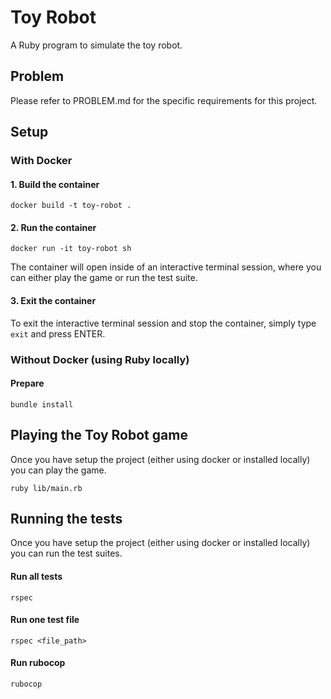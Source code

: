 # Toy Robot
A Ruby program to simulate the toy robot.

## Problem
Please refer to PROBLEM.md for the specific requirements for this project.

## Setup

### With Docker

#### 1. Build the container
```
docker build -t toy-robot .
```

#### 2. Run the container
```
docker run -it toy-robot sh
```

The container will open inside of an interactive terminal session, where you can either play the game or run the test suite.

#### 3. Exit the container
To exit the interactive terminal session and stop the container, simply type `exit` and press ENTER.

### Without Docker (using Ruby locally)

#### Prepare
```
bundle install
```

## Playing the Toy Robot game
Once you have setup the project (either using docker or installed locally) you can play the game.
```
ruby lib/main.rb
```

## Running the tests
Once you have setup the project (either using docker or installed locally) you can run the test suites.

#### Run all tests
```
rspec
```

#### Run one test file
```
rspec <file_path>
```

#### Run rubocop
```
rubocop
```
